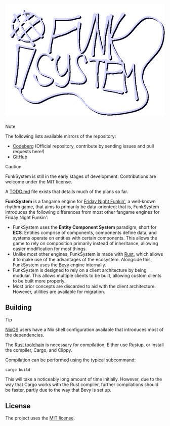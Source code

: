 <div align="center">
  <h1><img src="assets/logo.png" alt="'FunkSystem' Logo"></h1>
</div>

> [!NOTE]
> The following lists available mirrors of the repository:
> * [Codeberg](https://codeberg.org/r6915ee/funksystem) (Official repository,
> contribute by sending issues and pull requests here!)
> * [GitHub](https://github.com/r6915ee/funksystem)

> [!CAUTION]
> FunkSystem is still in the early stages of development. Contributions are
> welcome under the MIT license.
>
> A [TODO.md](./TODO.md) file exists that details much of the plans so far.

**FunkSystem** is a fangame engine for
[Friday Night Funkin'](https://funkin.me/), a well-known rhythm game, that aims
to primarily be data-oriented; that is, FunkSystem introduces the following
differences from most other fangame engines for Friday Night Funkin':

* FunkSystem uses the **Entity Component System** paradigm, short for **ECS**.
  Entities comprise of components, components define data, and systems operate
  on entities with certain components. This allows the game to rely on
  composition primarily instead of inheritance, allowing easier modification
  for most things.
* Unlike most other engines, FunkSystem is made with
  [Rust](https://rust-lang.org/), which allows it to make use of the advantages
  of the ecosystem. Alongside this, FunkSystem uses the
  [Bevy](https://bevy.org/) engine internally.
* FunkSystem is designed to rely on a client architecture by being modular.
  This allows multiple clients to be built, allowing custom clients to be
  built more properly.
* Most prior concepts are discarded to aid with the client architecture.
  However, utilities are available for migration.

## Building

> [!TIP]
> [NixOS](https://nixos.org/) users have a Nix shell configuration available
> that introduces most of the dependencies.

The [Rust toolchain](https://rust-lang.org/) is necessary for compilation.
Either use Rustup, or install the compiler, Cargo, and Clippy.

Compilation can be performed using the typical subcommand:

```sh
cargo build
```

This will take a noticeably long amount of time initially. However, due to the
way that Cargo works with the Rust compiler, further compilations should be
faster, partly due to the way that Bevy is set up.

## License

The project uses the [MIT license](LICENSE).
